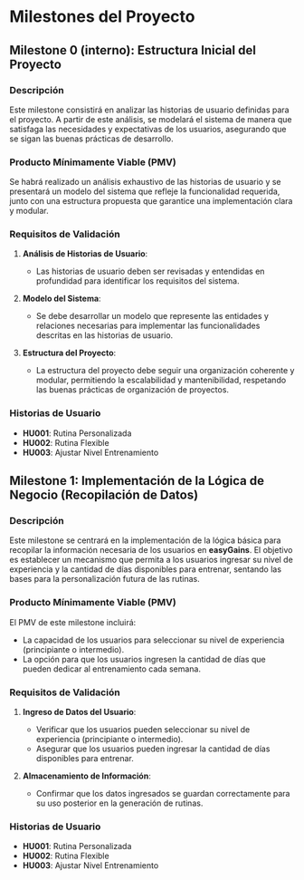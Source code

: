 # Milestones del Proyecto

## Milestone 0 (interno): Estructura Inicial del Proyecto

### Descripción
Este milestone consistirá en analizar las historias de usuario definidas para el proyecto. A partir de este análisis, se modelará el sistema de manera que satisfaga las necesidades y expectativas de los usuarios, asegurando que se sigan las buenas prácticas de desarrollo.

### Producto Mínimamente Viable (PMV)
Se habrá realizado un análisis exhaustivo de las historias de usuario y se presentará un modelo del sistema que refleje la funcionalidad requerida, junto con una estructura propuesta que garantice una implementación clara y modular.

### Requisitos de Validación
1. **Análisis de Historias de Usuario**: 
   - Las historias de usuario deben ser revisadas y entendidas en profundidad para identificar los requisitos del sistema.

2. **Modelo del Sistema**:
   - Se debe desarrollar un modelo que represente las entidades y relaciones necesarias para implementar las funcionalidades descritas en las historias de usuario.

3. **Estructura del Proyecto**:
   - La estructura del proyecto debe seguir una organización coherente y modular, permitiendo la escalabilidad y mantenibilidad, respetando las buenas prácticas de organización de proyectos.

### Historias de Usuario
- **HU001**:  Rutina Personalizada
- **HU002**:  Rutina Flexible
- **HU003**:  Ajustar Nivel Entrenamiento


## Milestone 1: Implementación de la Lógica de Negocio (Recopilación de Datos)

### Descripción
Este milestone se centrará en la implementación de la lógica básica para recopilar la información necesaria de los usuarios en **easyGains**. El objetivo es establecer un mecanismo que permita a los usuarios ingresar su nivel de experiencia y la cantidad de días disponibles para entrenar, sentando las bases para la personalización futura de las rutinas.

### Producto Mínimamente Viable (PMV)
El PMV de este milestone incluirá:
- La capacidad de los usuarios para seleccionar su nivel de experiencia (principiante o intermedio).
- La opción para que los usuarios ingresen la cantidad de días que pueden dedicar al entrenamiento cada semana.

### Requisitos de Validación
1. **Ingreso de Datos del Usuario**:
   - Verificar que los usuarios pueden seleccionar su nivel de experiencia (principiante o intermedio).
   - Asegurar que los usuarios pueden ingresar la cantidad de días disponibles para entrenar.

2. **Almacenamiento de Información**:
   - Confirmar que los datos ingresados se guardan correctamente para su uso posterior en la generación de rutinas.


### Historias de Usuario
- **HU001**: Rutina Personalizada
- **HU002**: Rutina Flexible
- **HU003**: Ajustar Nivel Entrenamiento
